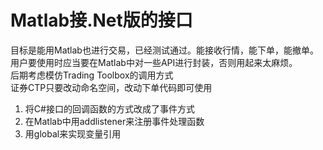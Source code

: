 # Matlab接.Net版的接口

目标是能用Matlab也进行交易，已经测试通过。能接收行情，能下单，能撤单。<br/>
用户要使用时应当要在Matlab中对一些API进行封装，否则用起来太麻烦。<br/>
后期考虑模仿Trading Toolbox的调用方式<br/>
证券CTP只要改动命名空间，改动下单代码即可使用

1. 将C#接口的回调函数的方式改成了事件方式
2. 在Matlab中用addlistener来注册事件处理函数
3. 用global来实现变量引用